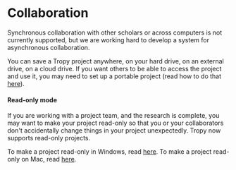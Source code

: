 # Collaboration

Synchronous collaboration with other scholars or across computers is not currently supported, but we are working hard to develop a system for asynchronous collaboration. 

You can save a Tropy project anywhere, on your hard drive, on an external drive, on a cloud drive. If you want others to be able to access the project and use it, you may need to set up a portable project \(read how to do that [here](https://forums.tropy.org/t/testing-portable-project-files/1003)\).

#### Read-only mode

If you are working with a project team, and the research is complete, you may want to make your project read-only so that you or your collaborators don't accidentally change things in your project unexpectedly. Tropy now supports read-only projects.

To make a project read-only in Windows, read [here](https://www.oreilly.com/library/view/windows-server-cookbook/0596006330/ch04s14.html). To make a project read-only on Mac, read [here](https://www.howtogeek.com/669095/how-to-set-file-permissions-on-mac/).

